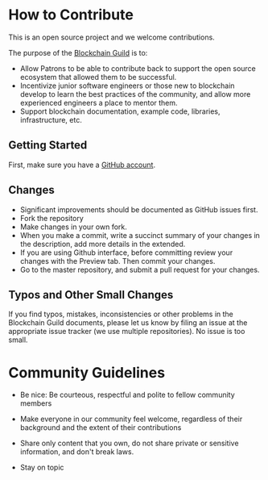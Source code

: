 # How to Contribute

This is an open source project and we welcome contributions.

The purpose of the [Blockchain Guild](https://github.com/BlockchainGuild) is to:
* Allow Patrons to be able to contribute back to support the open source ecosystem that allowed them to be successful.
* Incentivize junior software engineers or those new to blockchain develop to learn the best practices of the community, and allow more experienced engineers a place to mentor them.
* Support blockchain documentation, example code, libraries, infrastructure, etc.

## Getting Started

First, make sure you have a [GitHub account](https://github.com/signup/free).

## Changes
  * Significant improvements should be documented as GitHub issues first.
  * Fork the repository
  * Make changes in your own fork.
  * When you make a commit, write a succinct summary of your changes in the description, add more details in the extended.
  * If you are using Github interface, before committing review your changes with the Preview tab. Then commit your changes.
  * Go to the master repository, and submit a pull request for your changes.
  
  ## Typos and Other Small Changes
  
  If you find typos, mistakes, inconsistencies or other problems in the Blockchain Guild documents, please let us know by filing an issue at the appropriate issue tracker (we use multiple repositories). No issue is too small.
  
# Community Guidelines

* Be nice: Be courteous, respectful and polite to fellow community members

* Make everyone in our community feel welcome, regardless of their background and the extent of their contributions

* Share only content that you own, do not share private or sensitive information, and don't break laws.

* Stay on topic
